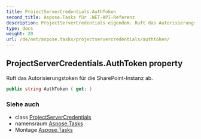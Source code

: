 ```yaml
---
title: ProjectServerCredentials.AuthToken
second_title: Aspose.Tasks für .NET-API-Referenz
description: ProjectServerCredentials eigendom. Ruft das Autorisierungstoken für die SharePointInstanz ab.
type: docs
weight: 20
url: /de/net/aspose.tasks/projectservercredentials/authtoken/
---
```

## ProjectServerCredentials.AuthToken property

Ruft das Autorisierungstoken für die SharePoint-Instanz ab.

```csharp
public string AuthToken { get; }
```

### Siehe auch

* class [ProjectServerCredentials](../)
* namensraum [Aspose.Tasks](../../projectservercredentials/)
* Montage [Aspose.Tasks](../../../)


